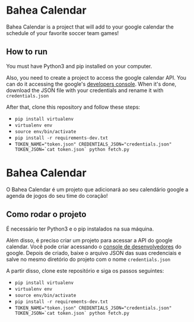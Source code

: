 # Bahea Calendar

Bahea Calendar is a project that will add to your google calendar the schedule of your favorite soccer team games!

## How to run

You must have Python3 and pip installed on your computer.

Also, you need to create a project to access the google calendar API. You can do it accessing the google's [developers console](https://console.developers.google.com/). When it's done, download the JSON file with your credentials and rename it with `credentials.json`

After that, clone this repository and follow these steps:

- `pip install virtualenv`
- `virtualenv env`
- `source env/bin/activate`
- `pip install -r requirements-dev.txt`
- ```TOKEN_NAME="token.json" CREDENTIALS_JSON="credentials.json" TOKEN_JSON=`cat token.json` python fetch.py```



# Bahea Calendar

O Bahea Calendar é um projeto que adicionará ao seu calendário google a agenda de jogos do seu time do coração!

## Como rodar o projeto

É necessário ter Python3 e o pip instalados na sua máquina. 

Além disso, é preciso criar um projeto para acessar a API do google calendar. Você pode criar acessando o [console de desenvolvedores](https://console.developers.google.com/) do google. Depois de criado, baixe o arquivo JSON das suas credenciais e salve no mesmo diretório do projeto com o nome `credentials.json`

A partir disso, clone este repositório e siga os passos seguintes:

- `pip install virtualenv`
- `virtualenv env`
- `source env/bin/activate`
- `pip install -r requirements-dev.txt`
- ```TOKEN_NAME="token.json" CREDENTIALS_JSON="credentials.json" TOKEN_JSON=`cat token.json` python fetch.py```


